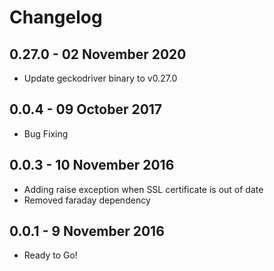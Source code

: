 Changelog
==========

0.27.0 - 02 November 2020
----------

* Update geckodriver binary to v0.27.0

0.0.4 - 09 October 2017
----------

* Bug Fixing

0.0.3 - 10 November 2016
----------

* Adding raise exception when SSL certificate is out of date
* Removed faraday dependency


0.0.1 - 9 November 2016
----------

* Ready to Go!
